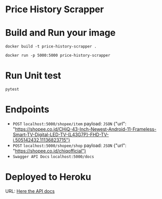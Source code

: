# Price History Scrapper

# Build and Run your image

```
docker build -t price-history-scrapper .
```

```
docker run -p 5000:5000 price-history-scrapper
```

# Run Unit test

```
pytest
```

# Endpoints

- `POST` `localhost:5000/shopee/item` payload: `JSON` {"url": "https://shopee.co.id/CHiQ-43-Inch-Newest-Android-11-Frameless-Smart-TV-Digital-LED-TV-(L43G7P)-FHD-TV-i.505142432.11136823715"}
- `POST` `localhost:5000/shopee/shop` payload: `JSON` {"url": "https://shopee.co.id/chiqofficial"}
- `Swagger API Docs` `localhost:5000/docs`

# Deployed to Heroku

URL: [Here the API docs](https://scrapper-harga.herokuapp.com/docs)
